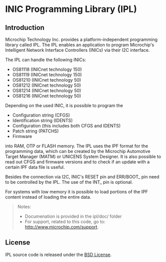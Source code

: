 # INIC Programming Library (IPL)

## Introduction

Microchip Technology Inc. provides a platform-independent programming library called IPL.
The IPL enables an application to program Microchip's Intelligent Network Interface Controllers (INICs) via their I2C interface.

The IPL can handle the following INICs:

* OS81118 (INICnet technology 150)
* OS81119 (INICnet technology 150)
* OS81210 (INICnet technology 50)
* OS81212 (INICnet technology 50)
* OS81214 (INICnet technology 50)
* OS81216 (INICnet technology 50)

Depending on the used INIC, it is possible to program the

* Configuration string (CFGS)
* Identification string (IDENTS)
* Configuration (this includes both CFGS and IDENTS)
* Patch string (PATCHS)
* Firmware

into RAM, OTP or FLASH memory.
The IPL uses the IPF format for the programming data, which can be created by the Microchip Automotive Target Manager (MATM) or UNICENS System Designer.
It is also possible to read out CFGS and firmware versions and to check if an update with a certain IPF data file is useful.

Besides the connection via I2C, INIC's RESET pin and ERR/BOOT_ pin need to be controlled by the IPL. The use of the INT_ pin is optional.

For systems with low memory it is possible to load portions of the IPF content instead of loading the entire data.

> Notes:
> * Documenation is provided in the ipl/doc/ folder
> * For support, related to this code, go to: http://www.microchip.com/support. 



## License
IPL source code is released under the [BSD License](https://github.com/MicrochipTech/unicens/blob/master/LICENSE).
